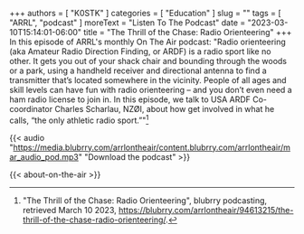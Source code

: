 +++
authors = [ "K0STK" ]
categories = [ "Education" ]
slug = ""
tags = [ "ARRL", "podcast" ]
moreText = "Listen To The Podcast"
date = "2023-03-10T15:14:01-06:00"
title = "The Thrill of the Chase: Radio Orienteering"
+++
In this episode of ARRL's monthly On The Air podcast: "Radio orienteering (aka Amateur Radio Direction Finding, or ARDF) is a radio sport like no other. It gets you out of your shack chair and bounding through the woods or a park, using a handheld receiver and directional antenna to find a transmitter that’s located somewhere in the vicinity. People of all ages and skill levels can have fun with radio orienteering – and you don’t even need a ham radio license to join in. In this episode, we talk to USA ARDF Co-coordinator Charles Scharlau, NZØI, about how get involved in what he calls, “the only athletic radio sport.”"[^1]

[^1]: "The Thrill of the Chase: Radio Orienteering", blubrry podcasting, retrieved March 10 2023, https://blubrry.com/arrlontheair/94613215/the-thrill-of-the-chase-radio-orienteering/.

<!--more-->

{{< audio "https://media.blubrry.com/arrlontheair/content.blubrry.com/arrlontheair/mar_audio_pod.mp3" "Download the podcast" >}}

{{< about-on-the-air >}}
